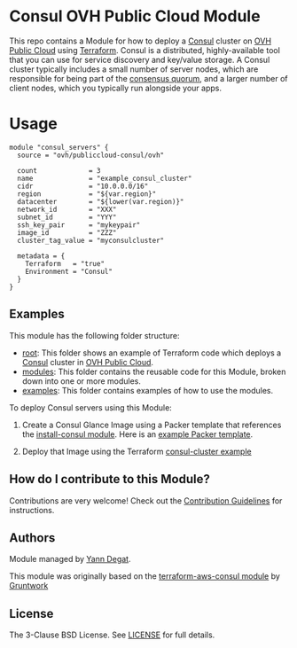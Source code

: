 # Consul OVH Public Cloud Module

This repo contains a Module for how to deploy a [Consul](https://www.consul.io/) cluster on [OVH Public Cloud](https://ovhcloud.com/) using [Terraform](https://www.terraform.io/). Consul is a distributed, highly-available tool that you can use for service discovery and key/value storage. A Consul cluster typically includes a small number of server nodes, which are responsible for being part of the [consensus quorum](https://www.consul.io/docs/internals/consensus.html), and a larger number of client nodes, which you typically run alongside your apps.

# Usage


```hcl
module "consul_servers" {
  source = "ovh/publiccloud-consul/ovh"

  count             = 3
  name              = "example_consul_cluster"
  cidr              = "10.0.0.0/16"
  region            = "${var.region}"
  datacenter        = "${lower(var.region)}"
  network_id        = "XXX"
  subnet_id         = "YYY"
  ssh_key_pair      = "mykeypair"
  image_id          = "ZZZ"
  cluster_tag_value = "myconsulcluster"

  metadata = {
    Terraform   = "true"
    Environment = "Consul"
  }
}
```

## Examples

This module has the following folder structure:

* [root](.): This folder shows an example of Terraform code which deploys a [Consul](https://www.consul.io/) cluster in [OVH Public Cloud](https://ovhcloud.com/).
* [modules](https://github.com/ovh/terraform-ovh-publiccloud-consul/tree/master/modules): This folder contains the reusable code for this Module, broken down into one or more modules.
* [examples](https://github.com/ovh/terraform-ovh-publiccloud-consul/tree/master/examples): This folder contains examples of how to use the modules.

To deploy Consul servers using this Module:

1. Create a Consul Glance Image using a Packer template that references the [install-consul module](https://github.com/ovh/terraform-ovh-publiccloud-consul/tree/master/modules/install-consul).
   Here is an [example Packer template](https://github.com/ovh/terraform-ovh-publiccloud-consul/tree/master/examples/consul-glance-image#quick-start). 
      
1. Deploy that Image using the Terraform [consul-cluster example](https://github.com/ovh/terraform-ovh-publiccloud-consul/tree/master/examples/consul-cluster) 

## How do I contribute to this Module?

Contributions are very welcome! Check out the [Contribution Guidelines](https://github.com/ovh/terraform-ovh-publiccloud-consul/tree/master/CONTRIBUTING.md) for instructions.

## Authors

Module managed by [Yann Degat](https://github.com/yanndegat).

This module was originally based on the [terraform-aws-consul module](https://github.com/hashicorp/terraform-aws-consul/) by [Gruntwork](https://gruntowrk.io)

## License

The 3-Clause BSD License. See [LICENSE](https://github.com/ovh/terraform-ovh-publiccloud-consul/tree/master/LICENSE) for full details.
